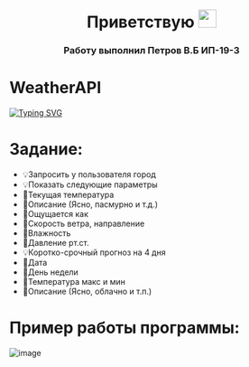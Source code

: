<h1 align="center">Приветствую<a href="https://daniilshat.ru/" target="_blank"></a> 
<img src="https://github.com/blackcater/blackcater/raw/main/images/Hi.gif" height="32"/></h1>
<h3 align="center">Работу выполнил Петров В.Б ИП-19-3</h3>

# WeatherAPI
[![Typing SVG](https://readme-typing-svg.demolab.com?font=Fira+Code&pause=1000&color=000000&width=435&lines=%D0%98%D0%BD%D1%82%D0%B5%D0%B3%D1%80%D0%B0%D1%86%D0%B8%D1%8F+%D1%81+https%3A%2F%2Fopenweathermap.org%2F)](https://git.io/typing-svg)
# Задание:
- 💡Запросить у пользователя город
- 💡Показать следующие параметры
- 🔸Текущая температура
- 🔸Описание (Ясно, пасмурно и т.д.)
- 🔸Ощущается как
- 🔸Скорость ветра, направление
- 🔸Влажность
- 🔸Давление рт.ст.
- 💡Коротко-срочный прогноз на 4 дня
- 🔹Дата
- 🔹День недели
- 🔹Температура макс и мин
- 🔹Описание (Ясно, облачно и т.п.)
# Пример работы программы:
![image](https://user-images.githubusercontent.com/85492096/217800715-c9582f00-f292-43d1-acbe-437928672111.png)
